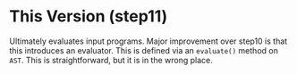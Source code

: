 # This Version (step11) #

Ultimately evaluates input programs.
Major improvement over step10 is that this introduces an evaluator.
This is defined via an `evaluate()` method on `AST`.
This is straightforward, but it is in the wrong place.
